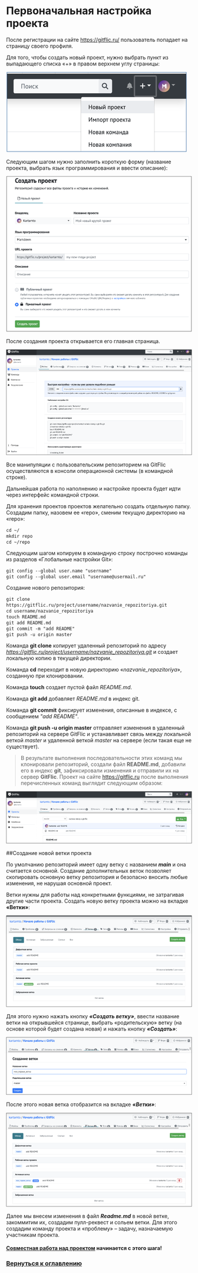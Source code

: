# Первоначальная настройка проекта

После регистрации на сайте <https://gitflic.ru/> пользователь попадает на страницу своего профиля. 

Для того, чтобы создать новый проект, нужно выбрать пункт из выпадающего списка «+» в правом верхнем углу страницы:


![Screenshot1](images/1.png)

Следующим шагом нужно заполнить короткую форму (название проекта, выбрать язык программирования и ввести описание):

![Screenshot2](images/2.png)

После создания проекта открывается его главная страница.

![Screenshot3](images/3.png)

Все манипуляции с пользовательским репозиторием на GitFlic осуществляются в консоли операционной системы (в командной строке).

Дальнейшая работа по наполнению и настройке проекта будет идти через интерфейс командной строки. 

Для хранения проектов проектов желательно создать отдельную папку. Создадим папку, назовем ее «repo», сменим текущую директорию на «repo»:

```
cd ~/
mkdir repo
cd ~/repo

```

Следующим шагом копируем в командную строку построчно команды из разделов «Глобальные настройки Git»:

```
git config --global user.name "username"
git config --global user.email "username@usermail.ru"

```

Создание нового репозитория:

```
git clone https://gitflic.ru/project/username/nazvanie_repozitoriya.git
cd username/nazvanie_repozitoriya
touch README.md
git add README.md
git commit -m "add README"
git push -u origin master

```

Команда **git clone** копирует удаленный репозиторий по адресу *https://gitflic.ru/project/username/nazvanie_repozitoriya.git* и создает локальную копию в текущей директории.

Команда **cd** переходит в новую директорию «*nazvanie_repozitoriya*», созданную при клонировании.

Команда **touch** создает пустой файл *README.md*.

Команда **git add** добавляет *README.md* в индекс git.

Команда **git commit** фиксирует изменения, описанные в индексе, с сообщением *"add README"*.

Команда **git push -u origin master** отправляет изменения в удаленный репозиторий на сервере GitFlic и устанавливает связь между локальной веткой *master* и удаленной веткой *master* на сервере (если такая еще не существует).

>В результате выполнения последовательности этих команд мы клонировали репозиторий, создали файл **README.md**, добавили его в индекс **git**, зафиксировали изменения и отправили их на сервер **GitFlic**. Проект на сайте <https://gitflic.ru> после выполнения перечисленных команд выглядит следующим образом:
>
![Screenshot4](images/4.png)

##Создание новой ветки проекта

По умолчанию репозиторий имеет одну ветку с названием ***main*** и она считается основной. Создание дополнительных веток позволяет скопировать основную ветку репозитория и безопасно вносить любые изменения, не нарушая основной проект. 

Ветки нужны для работы над конкретными функциями, не затрагивая другие части проекта.
Создать новую ветку проекта можно на вкладке **«Ветки»**:

![Screenshot5](images/5.png)

Для этого нужно нажать кнопку ***«Создать ветку»***, ввести название ветки на открывшейся странице, выбрать «родительскую» ветку (на основе которой будет создана новая) и нажать кнопку ***«Создать»***:

![Screenshot6](images/6.png)

После этого новая ветка отобразится на вкладке ***«Ветки»***:

![Screenshot2](images/7.png)

Далее мы внесем изменения в файл ***Readme.md*** в новой ветке, закоммитим их, создадим пулл-реквест и сольем ветки. Для этого создадим команду проекта и «проблему» – задачу, назначаемую участникам проекта.
#### [Совместная работа над проектом][Co-Working.md] начинается с этого шага!
[Co-Working.md]:Co-Working.md

### [Вернуться к оглавлению][README]
[README]:README.md
